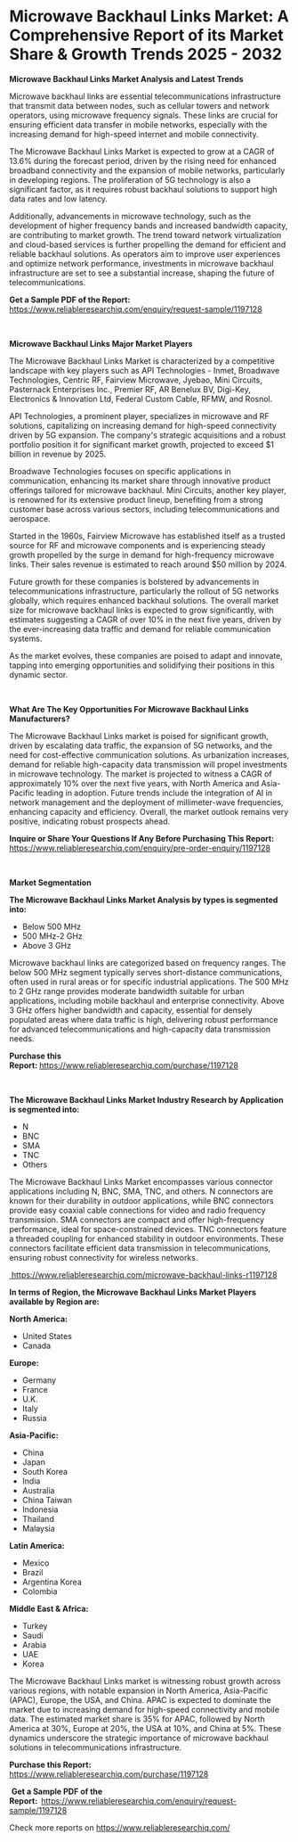 <p><h1>Microwave Backhaul Links Market: A Comprehensive Report of its Market Share & Growth Trends 2025 - 2032</h1></p><p><strong>Microwave Backhaul Links Market Analysis and Latest Trends</strong></p>
<p><p>Microwave backhaul links are essential telecommunications infrastructure that transmit data between nodes, such as cellular towers and network operators, using microwave frequency signals. These links are crucial for ensuring efficient data transfer in mobile networks, especially with the increasing demand for high-speed internet and mobile connectivity. </p><p>The Microwave Backhaul Links Market is expected to grow at a CAGR of 13.6% during the forecast period, driven by the rising need for enhanced broadband connectivity and the expansion of mobile networks, particularly in developing regions. The proliferation of 5G technology is also a significant factor, as it requires robust backhaul solutions to support high data rates and low latency. </p><p>Additionally, advancements in microwave technology, such as the development of higher frequency bands and increased bandwidth capacity, are contributing to market growth. The trend toward network virtualization and cloud-based services is further propelling the demand for efficient and reliable backhaul solutions. As operators aim to improve user experiences and optimize network performance, investments in microwave backhaul infrastructure are set to see a substantial increase, shaping the future of telecommunications.</p></p>
<p><strong>Get a Sample PDF of the Report:&nbsp;</strong> <a href="https://www.reliableresearchiq.com/enquiry/request-sample/1197128?utm_campaign=2251&utm_medium=2&utm_source=Github&utm_content=ia&utm_term=15022025&utm_id=microwave-backhaul-links">https://www.reliableresearchiq.com/enquiry/request-sample/1197128</a></p>
<p>&nbsp;</p>
<p><strong>Microwave Backhaul Links Major Market Players</strong></p>
<p><p>The Microwave Backhaul Links Market is characterized by a competitive landscape with key players such as API Technologies - Inmet, Broadwave Technologies, Centric RF, Fairview Microwave, Jyebao, Mini Circuits, Pasternack Enterprises Inc., Premier RF, AR Benelux BV, Digi-Key, Electronics & Innovation Ltd, Federal Custom Cable, RFMW, and Rosnol. </p><p>API Technologies, a prominent player, specializes in microwave and RF solutions, capitalizing on increasing demand for high-speed connectivity driven by 5G expansion. The company's strategic acquisitions and a robust portfolio position it for significant market growth, projected to exceed $1 billion in revenue by 2025.</p><p>Broadwave Technologies focuses on specific applications in communication, enhancing its market share through innovative product offerings tailored for microwave backhaul. Mini Circuits, another key player, is renowned for its extensive product lineup, benefiting from a strong customer base across various sectors, including telecommunications and aerospace.</p><p>Started in the 1960s, Fairview Microwave has established itself as a trusted source for RF and microwave components and is experiencing steady growth propelled by the surge in demand for high-frequency microwave links. Their sales revenue is estimated to reach around $50 million by 2024.</p><p>Future growth for these companies is bolstered by advancements in telecommunications infrastructure, particularly the rollout of 5G networks globally, which requires enhanced backhaul solutions. The overall market size for microwave backhaul links is expected to grow significantly, with estimates suggesting a CAGR of over 10% in the next five years, driven by the ever-increasing data traffic and demand for reliable communication systems.</p><p>As the market evolves, these companies are poised to adapt and innovate, tapping into emerging opportunities and solidifying their positions in this dynamic sector.</p></p>
<p>&nbsp;</p>
<p><strong>What Are The Key Opportunities For Microwave Backhaul Links Manufacturers?</strong></p>
<p><p>The Microwave Backhaul Links market is poised for significant growth, driven by escalating data traffic, the expansion of 5G networks, and the need for cost-effective communication solutions. As urbanization increases, demand for reliable high-capacity data transmission will propel investments in microwave technology. The market is projected to witness a CAGR of approximately 10% over the next five years, with North America and Asia-Pacific leading in adoption. Future trends include the integration of AI in network management and the deployment of millimeter-wave frequencies, enhancing capacity and efficiency. Overall, the market outlook remains very positive, indicating robust prospects ahead.</p></p>
<p><strong>Inquire or Share Your Questions If Any Before Purchasing This Report:</strong> <a href="https://www.reliableresearchiq.com/enquiry/pre-order-enquiry/1197128?utm_campaign=2251&utm_medium=2&utm_source=Github&utm_content=ia&utm_term=15022025&utm_id=microwave-backhaul-links">https://www.reliableresearchiq.com/enquiry/pre-order-enquiry/1197128</a></p>
<p>&nbsp;</p>
<p><strong>Market Segmentation</strong></p>
<p><strong>The Microwave Backhaul Links Market Analysis by types is segmented into:</strong></p>
<p><ul><li>Below 500 MHz</li><li>500 MHz-2 GHz</li><li>Above 3 GHz</li></ul></p>
<p><p>Microwave backhaul links are categorized based on frequency ranges. The below 500 MHz segment typically serves short-distance communications, often used in rural areas or for specific industrial applications. The 500 MHz to 2 GHz range provides moderate bandwidth suitable for urban applications, including mobile backhaul and enterprise connectivity. Above 3 GHz offers higher bandwidth and capacity, essential for densely populated areas where data traffic is high, delivering robust performance for advanced telecommunications and high-capacity data transmission needs.</p></p>
<p><strong>Purchase this Report:&nbsp;</strong><a href="https://www.reliableresearchiq.com/purchase/1197128?utm_campaign=2251&utm_medium=2&utm_source=Github&utm_content=ia&utm_term=15022025&utm_id=microwave-backhaul-links">https://www.reliableresearchiq.com/purchase/1197128</a></p>
<p>&nbsp;</p>
<p><strong>The Microwave Backhaul Links Market Industry Research by Application is segmented into:</strong></p>
<p><ul><li>N</li><li>BNC</li><li>SMA</li><li>TNC</li><li>Others</li></ul></p>
<p><p>The Microwave Backhaul Links Market encompasses various connector applications including N, BNC, SMA, TNC, and others. N connectors are known for their durability in outdoor applications, while BNC connectors provide easy coaxial cable connections for video and radio frequency transmission. SMA connectors are compact and offer high-frequency performance, ideal for space-constrained devices. TNC connectors feature a threaded coupling for enhanced stability in outdoor environments. These connectors facilitate efficient data transmission in telecommunications, ensuring robust connectivity for wireless networks.</p></p>
<p><a href="https://www.reliableresearchiq.com/microwave-backhaul-links-r1197128?utm_campaign=2251&utm_medium=2&utm_source=Github&utm_content=ia&utm_term=15022025&utm_id=microwave-backhaul-links">&nbsp;https://www.reliableresearchiq.com/microwave-backhaul-links-r1197128</a></p>
<p><strong>In terms of Region, the Microwave Backhaul Links Market Players available by Region are:</strong></p>
<p>
    <p> <strong> North America: </strong>
        <ul>
            <li>United States</li>
            <li>Canada</li>
        </ul>
        </p> 
    <p> <strong> Europe: </strong>
        <ul>
            <li>Germany</li>
            <li>France</li>
            <li>U.K.</li>
            <li>Italy</li>
            <li>Russia</li>
        </ul>
        </p> 
    <p> <strong> Asia-Pacific: </strong>
        <ul>
            <li>China</li>
            <li>Japan</li>
            <li>South Korea</li>
            <li>India</li>
            <li>Australia</li>
            <li>China Taiwan</li>
            <li>Indonesia</li>
            <li>Thailand</li>
            <li>Malaysia</li>
        </ul>
        </p> 
    <p> <strong> Latin America: </strong>
        <ul>
            <li>Mexico</li>
            <li>Brazil</li>
            <li>Argentina Korea</li>
            <li>Colombia</li>
        </ul>
        </p> 
    <p> <strong> Middle East & Africa: </strong>
        <ul>
            <li>Turkey</li>
            <li>Saudi</li>
            <li>Arabia</li>
            <li>UAE</li>
            <li>Korea</li>
        </ul>
    </p>
    </p>
<p><p>The Microwave Backhaul Links market is witnessing robust growth across various regions, with notable expansion in North America, Asia-Pacific (APAC), Europe, the USA, and China. APAC is expected to dominate the market due to increasing demand for high-speed connectivity and mobile data. The estimated market share is 35% for APAC, followed by North America at 30%, Europe at 20%, the USA at 10%, and China at 5%. These dynamics underscore the strategic importance of microwave backhaul solutions in telecommunications infrastructure.</p></p>
<p><strong>Purchase this Report: </strong><a href="https://www.reliableresearchiq.com/purchase/1197128?utm_campaign=2251&utm_medium=2&utm_source=Github&utm_content=ia&utm_term=15022025&utm_id=microwave-backhaul-links">https://www.reliableresearchiq.com/purchase/1197128</a></p>
<p>&nbsp;<strong>Get a Sample PDF of the Report:&nbsp;&nbsp;</strong><a href="https://www.reliableresearchiq.com/enquiry/request-sample/1197128?utm_campaign=2251&utm_medium=2&utm_source=Github&utm_content=ia&utm_term=15022025&utm_id=microwave-backhaul-links">https://www.reliableresearchiq.com/enquiry/request-sample/1197128</a></p>
<p><strong></strong></p>
<p>Check more reports on <a href="https://www.reliableresearchiq.com/?utm_campaign=2251&utm_medium=2&utm_source=Github&utm_content=ia&utm_term=15022025&utm_id=microwave-backhaul-links">https://www.reliableresearchiq.com/</a></p>